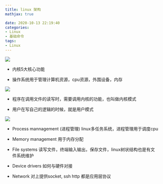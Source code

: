 ```yaml
---
title: linux 架构
mathjax: true

date: 2020-10-13 22:19:40
categories:
- Linux
- 基础命令
tags: 
- Linux
---
```


![](0001.png)

+ 内核5大核心功能

+ 操作系统用于管理计算机资源，cpu资源，外围设备，内存

![](0002.jpg)

+ 程序在调用文件的读写时，需要调用内核的功能，也叫做内核模式

+ 用户在写自己的逻辑的时候，就是用户模式

![](0003.jpg)

+ Process mannagement (进程管理) linux多任务系统，进程管理用于调度cpu

+ Memory management 用于内存分配

+ File systems 读写文件，终端输入输出，保存文件，linux树状结构也是有文件系统维护

+ Device drivers 如何与硬件对接

+ Network 对上提供socket, ssh http 都是应用层协议

